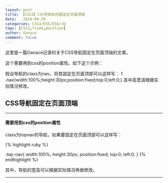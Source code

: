 ```yaml
---
layout: post
title: 【CSS3】CSS导航如何固定在页面顶端
date:   2018-09-29
categories: CSS3/ES5/ES6/JQ
tags: [CSS3,fixed,position]
author: Ganace
comment: false
---
```


这里是一篇Ganace记录的关于CSS导航固定在页面顶端的文章。



这个需要用到css的position属性。如下这个示例：

假设导航的class为nav，将其固定在页面顶部可以这样写：
1 .nav{width:100%;height:30px;position:fixed;top:0;left:0;}
其中高宽请根据实际情况修改。
## CSS导航固定在页面顶端

---

####  需要用到css的position属性

class为topnav的导航，如果要固定在页面顶部可以这样写：

{% highlight ruby %}

.top-nav{
	width:100%;
	height:30px;
	position:fixed;
	top:0;
	left:0;
}
{% endhighlight %}

其中，导航的宽高可以根据实际情况再做修改。

---

